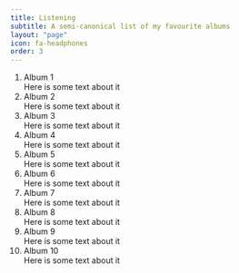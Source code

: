 ```yaml
---
title: Listening
subtitle: A semi-canonical list of my favourite albums
layout: "page"
icon: fa-headphones
order: 3
---
```


1. Album 1  
Here is some text about it
2. Album 2  
Here is some text about it
3. Album 3  
Here is some text about it
4. Album 4  
Here is some text about it
5. Album 5  
Here is some text about it
6. Album 6  
Here is some text about it
7. Album 7  
Here is some text about it
8. Album 8    
Here is some text about it
9. Album 9    
Here is some text about it
10. Album 10  
Here is some text about it
